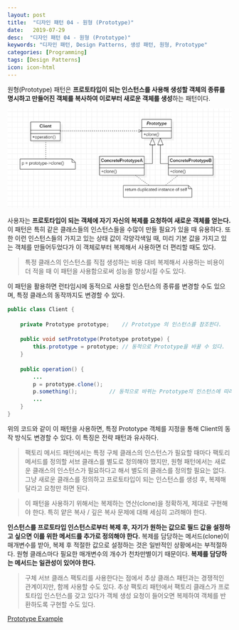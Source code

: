 ```yaml
---
layout: post
title:  "디자인 패턴 04 - 원형 (Prototype)"
date:   2019-07-29
desc:  "디자인 패턴 04 - 원형 (Prototype)"
keywords: "디자인 패턴, Design Patterns, 생성 패턴, 원형, Prototype"
categories: [Programming]
tags: [Design Patterns]
icon: icon-html
---
```


원형(Prototype) 패턴은 **프로토타입이 되는 인스턴스를 사용해 생성할 객체의 종류를 명시하고 만들어진 객체를 복사하여 이로부터 새로운 객체를 생성**하는 패턴이다.

![00.png](/static/assets/img/blog/programming/2019-07-29-design_patterns_04/00.png)

사용자는 **프로토타입이 되는 객체에 자기 자신의 복제를 요청하여 새로운 객체를 얻는다.** 이 패턴은 특히 같은 클래스들의 인스턴스들을 수많이 만들 필요가 있을 때 유용하다. 또한 이런 인스턴스들의 가지고 있는 상태 값이 각양각색일 때, 미리 기본 값을 가지고 있는 객체를 만들어두었다가 이 객체로부터 복제해서 사용하면 더 편리할 때도 있다.

> 특정 클래스의 인스턴스를 직접 생성하는 비용 대비 복제해서 사용하는 비용이 더 적을 때 이 패턴을 사용함으로써 성능을 향상시킬 수도 있다.

이 패턴을 활용하면 런타임시에 동적으로 사용할 인스턴스의 종류를 변경할 수도 있으며, 특정 클래스의 동작까지도 변경할 수 있다.

```java
public class Client {

    private Prototype prototype;    // Prototype 의 인스턴스를 참조한다.

    public void setPrototype(Prototype prototype) {
        this.prototype = prototype; // 동적으로 Prototype을 바꿀 수 있다.
    }

    public operation() {
        ...
        p = prototype.clone();
        p.something();          // 동적으로 바뀌는 Prototype의 인스턴스에 따라 Client의 operation 메서드의 동작을 바꿀 수 있다.
        ...
    }
}
```

위의 코드와 같이 이 패턴을 사용하면, 특정 Prototype 객체를 지정을 통해 Client의 동작 방식도 변경할 수 있다. 이 특징은 전략 패턴과 유사하다.

> 팩토리 메서드 패턴에서는 특정 구체 클래스의 인스턴스가 필요할 때마다 팩토리 메서드를 정의할 서브 클래스를 별도로 정의해야 했지만, 원형 패턴에서는 새로운 클래스의 인스턴스가 필요하다고 해서 별도의 클래스를 정의할 필요는 없다. 그냥 새로운 클래스를 정의하고 프로토타입이 되는 인스턴스를 생성 후, 복제해달라고 요청만 하면 된다.

> 이 패턴을 사용하기 위해서는 복제하는 연산(clone)을 정확하게, 제대로 구현해야 한다. 특히 얕은 복사 / 깊은 복사 문제에 대해 세심히 고려해야 한다.

**인스턴스를 프로토타입 인스턴스로부터 복제 후, 자기가 원하는 값으로 필드 값을 설정하고 싶으면 이를 위한 메서드를 추가로 정의해야 한다.** 복제를 담당하는 메서드(clone)이 매개변수를 받아, 복제 후 적절한 값으로 설정하는 것은 일반적인 상황에서는 부적절하다. 원형 클래스마다 필요한 매개변수의 개수가 천차만별이기 때문이다. **복제를 담당하는 메서드는 일관성이 있어야 한다.**

> 구체 서브 클래스 팩토리를 사용한다는 점에서 추상 클래스 패턴과는 경쟁적인 관계이지만, 함께 사용할 수도 있다. 추상 팩토리 패턴에서 팩토리 클래스가 프로토타입 인스턴스를 갖고 있다가 객체 생성 요청이 들어오면 복제하여 객체를 반환하도록 구현할 수도 있다.

[Prototype Example
](https://github.com/dhsim86/design_pattern_study/commit/87974f2d0f3700bb234d26e5994a568b64923994)